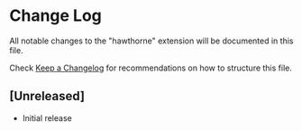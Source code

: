 # Change Log

All notable changes to the "hawthorne" extension will be documented in this file.

Check [Keep a Changelog](http://keepachangelog.com/) for recommendations on how to structure this file.

## [Unreleased]

- Initial release